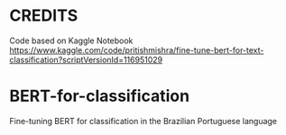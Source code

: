 # CREDITS
Code based on Kaggle Notebook https://www.kaggle.com/code/pritishmishra/fine-tune-bert-for-text-classification?scriptVersionId=116951029

# BERT-for-classification
Fine-tuning BERT for classification in the Brazilian Portuguese language
